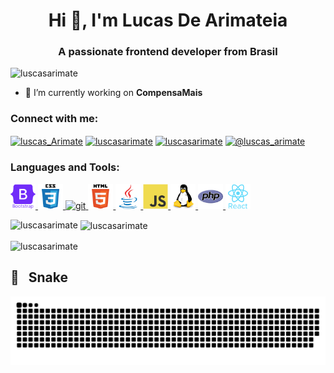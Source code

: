 
<h1 align="center">Hi 👋, I'm Lucas De Arimateia</h1>
<h3 align="center">A passionate frontend developer from Brasil</h3>

<p align="left"> <img src="https://komarev.com/ghpvc/?username=luscasarimate&label=Profile%20views&color=0e75b6&style=flat" alt="luscasarimate" /> </p>

- 🔭 I’m currently working on **CompensaMais**

<h3 align="left">Connect with me:</h3>
<p align="left">
<a href="https://twitter.com/luscas_Arimate" target="blank"><img align="center" src="https://raw.githubusercontent.com/rahuldkjain/github-profile-readme-generator/master/src/images/icons/Social/twitter.svg" alt="luscas_Arimate" height="30" width="40" /></a>
<a href="https://www.linkedin.com/in/luscas-arimate-7b9658255/" target="blank"><img align="center" src="https://raw.githubusercontent.com/rahuldkjain/github-profile-readme-generator/master/src/images/icons/Social/linked-in-alt.svg" alt="luscasarimate" height="30" width="40" /></a>
<a href="https://instagram.com/luscas_arimate" target="blank"><img align="center" src="https://raw.githubusercontent.com/rahuldkjain/github-profile-readme-generator/master/src/images/icons/Social/instagram.svg" alt="luscasarimate" height="30" width="40" /></a>
<a href="https://medium.com/@luscas_arimate" target="blank"><img align="center" src="https://raw.githubusercontent.com/rahuldkjain/github-profile-readme-generator/master/src/images/icons/Social/medium.svg" alt="@luscas_arimate" height="30" width="40" /></a>
</p>

<h3 align="left">Languages and Tools:</h3>
<p align="left"> <a href="https://getbootstrap.com" target="_blank" rel="noreferrer"> <img src="https://raw.githubusercontent.com/devicons/devicon/master/icons/bootstrap/bootstrap-plain-wordmark.svg" alt="bootstrap" width="40" height="40"/> </a> <a href="https://www.w3schools.com/css/" target="_blank" rel="noreferrer"> <img src="https://raw.githubusercontent.com/devicons/devicon/master/icons/css3/css3-original-wordmark.svg" alt="css3" width="40" height="40"/> </a> <a href="https://git-scm.com/" target="_blank" rel="noreferrer"> <img src="https://www.vectorlogo.zone/logos/git-scm/git-scm-icon.svg" alt="git" width="40" height="40"/> </a> <a href="https://www.w3.org/html/" target="_blank" rel="noreferrer"> <img src="https://raw.githubusercontent.com/devicons/devicon/master/icons/html5/html5-original-wordmark.svg" alt="html5" width="40" height="40"/> </a> <a href="https://www.java.com" target="_blank" rel="noreferrer"> <img src="https://raw.githubusercontent.com/devicons/devicon/master/icons/java/java-original.svg" alt="java" width="40" height="40"/> </a> <a href="https://developer.mozilla.org/en-US/docs/Web/JavaScript" target="_blank" rel="noreferrer"> <img src="https://raw.githubusercontent.com/devicons/devicon/master/icons/javascript/javascript-original.svg" alt="javascript" width="40" height="40"/> </a> <a href="https://www.linux.org/" target="_blank" rel="noreferrer"> <img src="https://raw.githubusercontent.com/devicons/devicon/master/icons/linux/linux-original.svg" alt="linux" width="40" height="40"/> </a> <a href="https://www.php.net" target="_blank" rel="noreferrer"> <img src="https://raw.githubusercontent.com/devicons/devicon/master/icons/php/php-original.svg" alt="php" width="40" height="40"/> </a> <a href="https://reactjs.org/" target="_blank" rel="noreferrer"> <img src="https://raw.githubusercontent.com/devicons/devicon/master/icons/react/react-original-wordmark.svg" alt="react" width="40" height="40"/> </a> </p>

<p><img align="left" src="https://github-readme-stats.vercel.app/api/top-langs?username=luscasarimate&show_icons=true&locale=en&layout=compact" alt="luscasarimate" /></p>

<p>&nbsp;<img align="center" src="https://github-readme-stats.vercel.app/api?username=luscasarimate&show_icons=true&locale=en" alt="luscasarimate" /></p>

<p><img align="center" src="https://github-readme-streak-stats.herokuapp.com/?user=luscasarimate&" alt="luscasarimate" /></p>


##  🐍 &nbsp; Snake

<picture align="center">
  <source media="(prefers-color-scheme: dark)" srcset="https://raw.githubusercontent.com/luscasarimate/luscasarimate/output/github-contribution-grid-snake-dark.svg">
  <source media="(prefers-color-scheme: light)" srcset="https://raw.githubusercontent.com/luscasarimate/luscasarimate/output/github-contribution-grid-snake-dark.svg">
  <img align="center" alt="github contribution grid snake animation" src="https://raw.githubusercontent.com/luscasarimate/luscasarimate/output/github-contribution-grid-snake.svg">
</picture>
